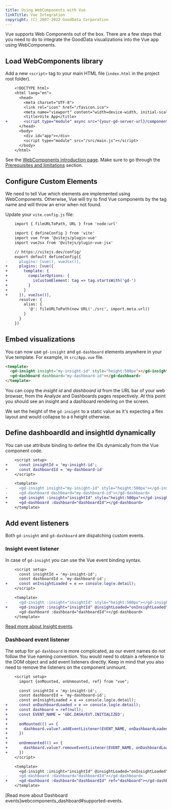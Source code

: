 ```yaml
---
title: Using WebComponents with Vue
linkTitle: Vue Integration
copyright: (C) 2007-2022 GoodData Corporation
---
```


Vue supports Web Components out of the box. There are a few steps that you need to do to integrate the GoodData visualizations
into the Vue app using WebComponents.

## Load WebComponents library

Add a new `<script>` tag to your main HTML file (`index.html` in the project root folder).

```diff
    <!DOCTYPE html>
    <html lang="en">
      <head>
        <meta charset="UTF-8">
        <link rel="icon" href="/favicon.ico">
        <meta name="viewport" content="width=device-width, initial-scale=1.0">
        <title>Vite App</title>
+       <script type="module" async src="{your-gd-server-url}/components/{workspace-id}.js?auth=sso"></script>
      </head>
      <body>
        <div id="app"></div>
        <script type="module" src="/src/main.js"></script>
      </body>
    </html>
```

See the [WebComponents introduction page](../). Make sure to go through the
[Prerequisites and limitations](../) section.

## Configure Custom Elements

We need to tell Vue which elements are implemented using WebComponents. Otherwise, Vue will try to find Vue components
by the tag name and will throw an error when not found.

Update your `vite.config.js` file:

```diff
    import { fileURLToPath, URL } from 'node:url'

    import { defineConfig } from 'vite'
    import vue from '@vitejs/plugin-vue'
    import vueJsx from '@vitejs/plugin-vue-jsx'

    // https://vitejs.dev/config/
    export default defineConfig({
-     plugins: [vue(), vueJsx()],
+     plugins: [vue({
+       template: {
+         compilerOptions: {
+           isCustomElement: tag => tag.startsWith('gd-')
+         }
+       }
+     }), vueJsx()],
      resolve: {
        alias: {
          '@': fileURLToPath(new URL('./src', import.meta.url))
        }
      }
    })
```

## Embed visualizations

You can now use `gd-insight` and `gd-dashboard` elements anywhere in your Vue template.
For example, in `src/App.vue` file.

```html
<template>
  <gd-insight insight="my-insight-id" style="height:500px"></gd-insight>
  <gd-dashboard dashboard="my-dashboard-id"></gd-dashboard>
</template>
```

You can copy the *insight id* and *dashboard id* from the URL bar of your web browser,
from the Analyze and Dashboards pages respectively. At this point you should see an insight and a dashboard rendering
on the screen.

We set the height of the `gd-insight` to a static value as it's expecting a flex layout and would collapse to a `0` height
otherwise.

## Define dashboardId and insightId dynamically

You can use attribute binding to define the IDs dynamically from the Vue component code.

```diff
    <script setup>
+     const insightId = 'my-insight-id';
+     const dashboardId = 'my-dashboard-id'
    </script>

    <template>
-     <gd-insight insight="my-insight-id" style="height:500px"></gd-insight>
-     <gd-dashboard dashboard="my-dashboard-id"></gd-dashboard>
+     <gd-insight :insight="insightId" style="height:500px"></gd-insight>
+     <gd-dashboard :dashboard="dashboardId"></gd-dashboard>
    </template>
```

## Add event listeners

Both `gd-insight` and `gd-dashboard` are dispatching custom events.

### Insight event listener

In case of `gd-insight` you can use the Vue event binding syntax.

```diff
    <script setup>
      const insightId = 'my-insight-id';
      const dashboardId = 'my-dashboard-id';
+     const onInsightLoaded = e => console.log(e.detail);
    </script>

    <template>
-     <gd-insight :insight="insightId" style="height:500px"></gd-insight>
+     <gd-insight :insight="insightId" @insightLoaded="onInsightLoaded" style="height:500px"></gd-insight>
      <gd-dashboard :dashboard="dashboardId"></gd-dashboard>
    </template>
```

[Read more about Insight events](../).

### Dashboard event listener

The setup for `gd-dashboard` is more complicated, as our event names do not follow the Vue naming convention. You would
need to obtain a reference to the DOM object and add event listeners directly. Keep in mind that you
also need to remove the listeners on the component unmount.

```diff
    <script setup>
      import {onMounted, onUnmounted, ref} from "vue";

      const insightId = 'my-insight-id';
      const dashboardId = 'my-dashboard-id';
      const onInsightLoaded = e => console.log(e.detail);
+     const onDashboardLoaded = e => console.log(e.detail);
+     const dashboard = ref(null);
+     const EVENT_NAME = 'GDC.DASH/EVT.INITIALIZED';
+
+     onMounted(() => {
+       dashboard.value?.addEventListener(EVENT_NAME, onDashboardLoaded);
+     })
+
+     onUnmounted(() => {
+       dashboard.value?.removeEventListener(EVENT_NAME, onDashboardLoaded);
+     })
    </script>

    <template>
      <gd-insight :insight="insightId" @insightLoaded="onInsightLoaded" style="height:500px"></gd-insight>
-     <gd-dashboard :dashboard="dashboardId"></gd-dashboard>
+     <gd-dashboard :dashboard="dashboardId" ref="dashboard"></gd-dashboard>
    </template>
```

[Read more about Dashboard events]webcomponents_dashboard#supported-events.
